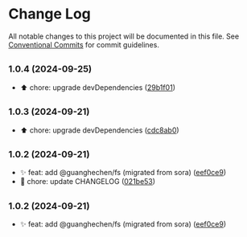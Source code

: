 # Change Log

All notable changes to this project will be documented in this file.
See [Conventional Commits](https://conventionalcommits.org) for commit guidelines.

## <small>1.0.4 (2024-09-25)</small>

* :arrow_up:  chore: upgrade devDependencies ([29b1f01](https://github.com/guanghechen/node-scaffolds/commit/29b1f01))





## <small>1.0.3 (2024-09-21)</small>

* :arrow_up:  chore: upgrade devDependencies ([cdc8ab0](https://github.com/guanghechen/node-scaffolds/commit/cdc8ab0))





## <small>1.0.2 (2024-09-21)</small>

* :sparkles:  feat: add @guanghechen/fs (migrated from sora) ([eef0ce9](https://github.com/guanghechen/node-scaffolds/commit/eef0ce9))
* :wrench:  chore: update CHANGELOG ([021be53](https://github.com/guanghechen/node-scaffolds/commit/021be53))





## <small>1.0.2 (2024-09-21)</small>

* :sparkles:  feat: add @guanghechen/fs (migrated from sora) ([eef0ce9](https://github.com/guanghechen/node-scaffolds/commit/eef0ce9))
